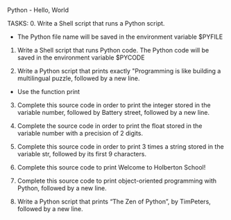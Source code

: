 Python - Hello, World

TASKS: 
0. Write a Shell script that runs a Python script.
- The Python file name will be saved in the environment variable $PYFILE

1. Write a Shell script that runs Python code.
The Python code will be saved in the environment variable $PYCODE

2. Write a Python script that prints exactly "Programming is like building a multilingual puzzle, followed by a new line.
- Use the function print

3. Complete this source code in order to print the integer stored in the variable number, followed by Battery street, followed by a new line.

4. Complete the source code in order to print the float stored in the variable number with a precision of 2 digits.

5. Complete this source code in order to print 3 times a string stored in the variable str, followed by its first 9 characters.

6. Complete this source code to print Welcome to Holberton School!

8. Complete this source code to print object-oriented programming with Python, followed by a new line.

9. Write a Python script that prints “The Zen of Python”, by TimPeters, followed by a new line.
